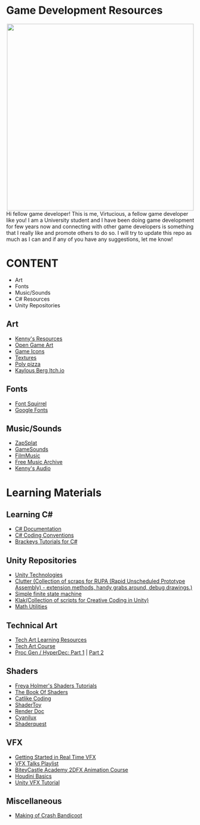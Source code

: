 # Game Development Resources
<div id = "header" align = "center">
  <img src = "https://www.perforce.com/sites/default/files/image/2020-08/image-blog-game-development-survey.jpg" width = "500"/>
</div>
<body>
Hi fellow game developer! This is me, Virtucious, a fellow game developer like you! I am a University student and I have been doing game development for few years now and connecting with other game developers is something that I really like and promote others to do so. I will try to update this repo as much as I can and if any of you have any suggestions, let me know!
</body>

<h1>
CONTENT
</h1>
<ul>
  <li>Art</li>
  <li>Fonts</li>
  <li>Music/Sounds</li>
  <li>C# Resources</li>
  <li>Unity Repositories</li>
</ul>

<h2>
Art
</h2>

<ul>
  <li><a href = "https://www.kenney.nl/assets"> Kenny's Resources </a></li>
  <li><a href = "https://opengameart.org/"> Open Game Art </a></li>
  <li><a href = "https://game-icons.net/"> Game Icons </a></li>
  <li><a href = "https://www.textures.com/"> Textures </a></li>
  <li><a href = "https://poly.pizza/"> Poly pizza </a></li>
  <li><a href = "https://kaylousberg.itch.io/">Kaylous Berg Itch.io </a></li>
</ul>

<h2>
Fonts
</h2>

<ul>
  <li><a href = "https://www.fontsquirrel.com/">Font Squirrel</a></li>
  <li><a href = "https://fonts.google.com/">Google Fonts</a></li>
</ul>

<h2>
  Music/Sounds
</h2>
<ul>  
  <li><a href = "www.zapsplat.com">ZapSplat</a></li>
  <li><a href = "https://gamesounds.xyz/">GameSounds</a></li>
  <li><a href = "https://incompetech.filmmusic.io/search/">FilmMusic</a></li>
  <li><a href = "https://freemusicarchive.org/home">Free Music Archive</a></li>
  <li><a href = "https://www.kenney.nl/assets?q=audio">Kenny's Audio</a></li>
</ul>
<h1>
  Learning Materials
</h1>
<h2>
Learning C#
</h2>
<ul>
  <li><a href = "https://learn.microsoft.com/en-us/dotnet/csharp/programming-guide/">C# Documentation</a></li>
  <li><a href = "https://learn.microsoft.com/en-us/dotnet/csharp/fundamentals/coding-style/coding-conventions">C# Coding Conventions</a></li>
  <li><a href = "https://www.youtube.com/playlist?list=PLPV2KyIb3jR4CtEelGPsmPzlvP7ISPYzR">Brackeys Tutorials for C#</a></li>
</ul>

<h2>
Unity Repositories
</h2>
<ul>
  <li><a href = "https://github.com/Unity-Technologies">Unity Technologies</a></li>
  <li><a href = "https://bitbucket.org/Taugeshtu/clutter/src/master/">Clutter (Collection of scraps for RUPA (Rapid Unscheduled Prototype Assembly) - extension methods, handy grabs around, debug drawings.)</a></li>
  <li><a href = "https://github.com/thefuntastic/Unity3d-Finite-State-Machine">Simple finite state machine</a></li>
  <li><a href = "https://github.com/keijiro/Klak">Klak(Collection of scripts for Creative Coding in Unity)</a></li>
  <li><a href = "https://github.com/zalo/MathUtilities">Math Utilities</a></li>
</ul>

<h2>
Technical Art
</h2>
<ul>
  <li><a href = "https://heartmachine.notion.site/Tech-Art-Learning-Resources-d2eb63aeca624cf59faab5a19b4a732d">Tech Art Learning Resources</a></li>
  <li><a href = "https://simonschreibt.de/gat/tech-art-course/">Tech Art Course</a></li>
  <li><a href = "https://heartmachinez.tumblr.com/post/690221520736387072/proc-gen-hyperdec-part-1">Proc Gen / HyperDec: Part 1</a> | <a href = "https://heartmachinez.tumblr.com/post/690221567668568064/proc-gen-hyperdec-part-2">Part 2</a></li>
</ul>

<h2>
  Shaders
</h2>
<ul>
  <li><a href = "https://www.youtube.com/watch?v=kfM-yu0iQBk&list=PLImQaTpSAdsCnJon-Eir92SZMl7tPBS4Z">Freya Holmer's Shaders Tutorials</a></li>
  <li><a href = "https://thebookofshaders.com/00/">The Book Of Shaders</a></li>
  <li><a href = "https://catlikecoding.com/unity/tutorials/">Catlike Coding</a></li>
  <li><a href = "https://www.shadertoy.com/">ShaderToy</a></li>
  <li><a href = "https://renderdoc.org/">Render Doc</a></li>
  <li><a href = "https://www.cyanilux.com/tutorials/intro-to-shader-graph/">Cyanilux</a></li>
  <li><a href = "https://halisavakis.com/category/shaderquest/">Shaderquest</a></li>
</ul>

<h2>
  VFX
</h2>
<ul>
  <li><a href = "https://realtimevfx.com/t/getting-started-in-real-time-vfx-start-here/3415">Getting Started in Real Time VFX</a></li>
  <li><a href = "https://www.youtube.com/watch?v=YPy2hytwDLM&list=PLdiateg_U8PFnlScGDJDQeHUX9qmYvsxv">VFX Talks Playlist</a></li>
  <li><a href = "https://chluaid.gumroad.com/l/bcafx">BiteyCastle Academy 2DFX Animation Course</a></li>
  <li><a href = "https://www.youtube.com/watch?v=Tsv8UGqDibc&list=PLhyeWJ40aDkUDHDOhZQ2UkCfNiQj7hS5W&index=5">Houdini Basics</a></li>
  <li><a href = "https://stylizedstation.com/article/realtime-unity-vfx-tutorial-the-3-core-elements-you-need-to-know/">Unity VFX Tutorial</a></li>
</ul>

<h2>
Miscellaneous
</h2>
<ul>
  <li><a href = "https://all-things-andy-gavin.com/2011/02/02/making-crash-bandicoot-part-1/">Making of Crash Bandicoot</a></li>
</ul>
